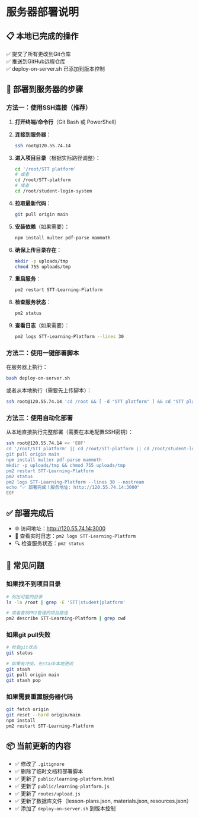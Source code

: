 # 服务器部署说明

## 📋 本地已完成的操作

✅ 提交了所有更改到Git仓库  
✅ 推送到GitHub远程仓库  
✅ deploy-on-server.sh 已添加到版本控制  

## 🚀 部署到服务器的步骤

### 方法一：使用SSH连接（推荐）

1. **打开终端/命令行**（Git Bash 或 PowerShell）

2. **连接到服务器**：
   ```bash
   ssh root@120.55.74.14
   ```

3. **进入项目目录**（根据实际路径调整）：
   ```bash
   cd '/root/STT platform'
   # 或者
   cd /root/STT-platform
   # 或者  
   cd /root/student-login-system
   ```

4. **拉取最新代码**：
   ```bash
   git pull origin main
   ```

5. **安装依赖**（如果需要）：
   ```bash
   npm install multer pdf-parse mammoth
   ```

6. **确保上传目录存在**：
   ```bash
   mkdir -p uploads/tmp
   chmod 755 uploads/tmp
   ```

7. **重启服务**：
   ```bash
   pm2 restart STT-Learning-Platform
   ```

8. **检查服务状态**：
   ```bash
   pm2 status
   ```

9. **查看日志**（如果需要）：
   ```bash
   pm2 logs STT-Learning-Platform --lines 30
   ```

### 方法二：使用一键部署脚本

在服务器上执行：
```bash
bash deploy-on-server.sh
```

或者从本地执行（需要先上传脚本）：
```bash
ssh root@120.55.74.14 'cd /root && [ -d "STT platform" ] && cd "STT platform" || cd STT-platform && cd "/root/STT platform" && git pull origin main && npm install && pm2 restart STT-Learning-Platform && pm2 status'
```

### 方法三：使用自动化部署

从本地直接执行完整部署（需要在本地配置SSH密钥）：
```bash
ssh root@120.55.74.14 << 'EOF'
cd '/root/STT platform' || cd /root/STT-platform || cd /root/student-login-system
git pull origin main
npm install multer pdf-parse mammoth
mkdir -p uploads/tmp && chmod 755 uploads/tmp
pm2 restart STT-Learning-Platform
pm2 status
pm2 logs STT-Learning-Platform --lines 30 --nostream
echo "✅ 部署完成！服务地址: http://120.55.74.14:3000"
EOF
```

## ✅ 部署完成后

- 🌐 访问地址：http://120.55.74.14:3000
- 📝 查看实时日志：`pm2 logs STT-Learning-Platform`
- 🔍 检查服务状态：`pm2 status`

## 🔧 常见问题

### 如果找不到项目目录
```bash
# 列出可能的目录
ls -la /root | grep -E 'STT|student|platform'

# 或者查找PM2管理的项目路径
pm2 describe STT-Learning-Platform | grep cwd
```

### 如果git pull失败
```bash
# 检查git状态
git status

# 如果有冲突，先stash本地更改
git stash
git pull origin main
git stash pop
```

### 如果需要重置服务器代码
```bash
git fetch origin
git reset --hard origin/main
npm install
pm2 restart STT-Learning-Platform
```

## 📦 当前更新的内容

- ✅ 修改了 `.gitignore`
- ✅ 删除了临时文档和部署脚本
- ✅ 更新了 `public/learning-platform.html`
- ✅ 更新了 `public/learning-platform.js`
- ✅ 更新了 `routes/upload.js`
- ✅ 更新了数据库文件（lesson-plans.json, materials.json, resources.json）
- ✅ 添加了 `deploy-on-server.sh` 到版本控制

